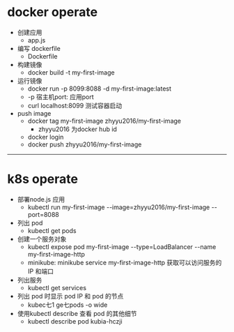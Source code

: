 # docker operate
- 创建应用
  - app.js
- 编写 dockerfile
  - Dockerfile
- 构建镜像
  - docker build -t my-first-image
- 运行镜像
  - docker run -p 8099:8088 -d my-first-image:latest
  - -p 宿主机port: 应用port
  - curl localhost:8099 测试容器启动
- push image
  - docker tag my-first-image zhyyu2016/my-first-image
      - zhyyu2016 为docker hub id
  - docker login
  - docker push zhyyu2016/my-first-image


-----
# k8s operate
- 部署node.js 应用
  - kubectl run my-first-image --image=zhyyu2016/my-first-image --port=8088
- 列出 pod
  - kubectl get pods
- 创建一个服务对象
  - kubectl expose pod my-first-image --type=LoadBalancer --name my-first-image-http
  - minikube: minikube service my-first-image-http 获取可以访问服务的 IP 和端口
- 列出服务
  - kubectl get services
- 列出 pod 时显示 pod IP 和 pod 的节点
  - kubec七1 ge七pods -o wide
- 使用kubectl describe 查看 pod 的其他细节
  - kubectl describe pod kubia-hczji
